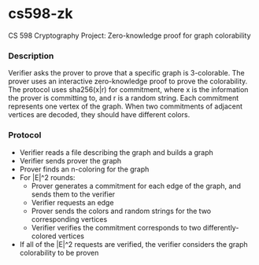 # cs598-zk
CS 598 Cryptography Project: Zero-knowledge proof for graph colorability

### Description ###
Verifier asks the prover to prove that a specific graph is 3-colorable.  The prover uses an interactive zero-knowledge proof to prove the colorability.  The protocol uses sha256(x|r) for commitment, where x is the information the prover is committing to, and r is a random string.  Each commitment represents one vertex of the graph.  When two commitments of adjacent vertices are decoded, they should have different colors.

### Protocol ###
* Verifier reads a file describing the graph and builds a graph
* Verifier sends prover the graph
* Prover finds an n-coloring for the graph
* For |E|^2 rounds:
	* Prover generates a commitment for each edge of the graph, and sends them to the verifier
	* Verifier requests an edge
	* Prover sends the colors and random strings for the two corresponding vertices
	* Verifier verifies the commitment corresponds to two differently-colored vertices
* If all of the |E|^2 requests are verified, the verifier considers the graph colorability to be proven

